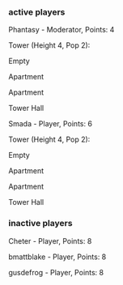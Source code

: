 ### active players

Phantasy - Moderator, Points: 4

Tower (Height 4, Pop 2):

Empty

Apartment

Apartment

Tower Hall

Smada - Player, Points: 6

Tower (Height 4, Pop 2):

Empty

Apartment

Apartment

Tower Hall

### inactive players

Cheter - Player, Points: 8

bmattblake - Player, Points: 8

gusdefrog - Player, Points: 8

